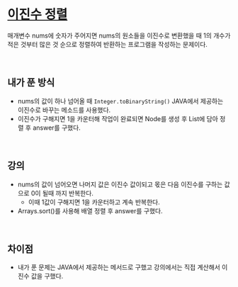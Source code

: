 # [이진수 정렬](https://github.com/malvr00/Java-algorithm/blob/master/lecture2/stap4/stap4-1/src/Main.java)
매개변수 nums에 숫자가 주어지면 nums의 원소들을 이진수로 변환했을 때 1의 개수가 적은 것부터 많은 것 순으로 정렬하여 반환하는 프로그램을 작성하는 문제이다. 

<br/>

## 내가 푼 방식
- nums의 값이 하나 넘어올 때 `Integer.toBinaryString()` JAVA에서 제공하는 이진수로 바꾸는 메소드를 사용했다.
- 이진수가 구해지면 1을 카운터해 작업이 완료되면 Node를 생성 후 List에 담아 정렬 후 answer를 구했다.

<br/>

## 강의
- nums의 값이 넘어오면 나머지 값은 이진수 값이되고 몫은 다음 이진수를 구하는 값으로 0이 될때 까지 반복한다.
  - 이때 1값이 구해지면 1을 카운터하고 계속 반복한다.
- Arrays.sort()를 사용해 배열 정렬 후 answer를 구했다.


<br/>

## 차이점
- 내가 푼 문제는 JAVA에서 제공하는 메서드로 구했고 강의에서는 직접 계산해서 이진수 값을 구했다.

